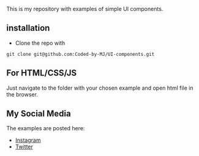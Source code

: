 This is my repository with examples of simple UI components.

## installation


* Clone the repo with
```
git clone git@github.com:Coded-by-MJ/UI-components.git

```


## For HTML/CSS/JS

Just navigate to the folder with your chosen example and open html file in the browser.




## My Social Media
The examples are posted here:


* [Instagram](https://www.instagram.com/miraclejustice_)
* [Twitter](https://twitter.com/MiracleJustice_)


